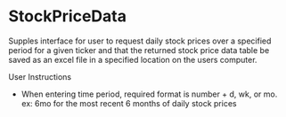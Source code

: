 # StockPriceData
Supples interface for user to request daily stock prices over a specified period for a given ticker and that the returned stock price data table be saved as an excel file in a specified location on the users computer.

User Instructions
 - When entering time period, required format is number + d, wk, or mo. ex: 6mo for the most recent 6 months of daily stock prices 
